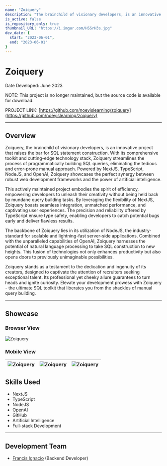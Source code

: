 ```yaml
---
name: "Zoiquery"
description: "The brainchild of visionary developers, is an innovative project that raises the bar for SQL statement construction."
is_active: false
is_repository_only: true
thumbnail_URL: "https://i.imgur.com/HSSrH3s.jpg"
dev_date: {
  start: "2023-06-01",
  end: "2023-06-01"
}
---
```


# Zoiquery

Date Developed: June 2023

NOTE: This project is no longer maintained, but the source code is available for download.

PROJECT LINK: [https://github.com/noeyislearning/zoiquery](https://github.com/noeyislearning/zoiquery)

---

## Overview

Zoiquery, the brainchild of visionary developers, is an innovative project that raises the bar for SQL statement construction. With its comprehensive toolkit and cutting-edge technology stack, Zoiquery streamlines the process of programmatically building SQL queries, eliminating the tedious and error-prone manual approach. Powered by NextJS, TypeScript, NodeJS, and OpenAI, Zoiquery showcases the perfect synergy between robust web development frameworks and the power of artificial intelligence.

This actively maintained project embodies the spirit of efficiency, empowering developers to unleash their creativity without being held back by mundane query building tasks. By leveraging the flexibility of NextJS, Zoiquery boasts seamless integration, unmatched performance, and captivating user experiences. The precision and reliability offered by TypeScript ensure type safety, enabling developers to catch potential bugs early and deliver flawless results.

The backbone of Zoiquery lies in its utilization of NodeJS, the industry-standard for scalable and lightning-fast server-side applications. Combined with the unparalleled capabilities of OpenAI, Zoiquery harnesses the potential of natural language processing to take SQL construction to new heights. This fusion of technologies not only enhances productivity but also opens doors to previously unimaginable possibilities.

Zoiquery stands as a testament to the dedication and ingenuity of its creators, designed to captivate the attention of recruiters seeking exceptional talent. Its professional yet cheeky allure guarantees to turn heads and ignite curiosity. Elevate your development prowess with Zoiquery - the ultimate SQL toolkit that liberates you from the shackles of manual query building.

---

## Showcase

### Browser View

![Zoiquery](https://i.imgur.com/HSSrH3s.jpg)

### Mobile View

| ![Zoiquery](https://i.imgur.com/EPUQJWd.png) | ![Zoiquery](https://i.imgur.com/yDGUvIn.png) | ![Zoiquery](https://i.imgur.com/MTzOWTk.png) |
| --------------------------------------------- | --------------------------------------------- | --------------------------------------------- |

## Skills Used

- NextJS
- TypeScript
- NodeJS
- OpenAI
- GitHub
- Artificial Intelligence
- Full-stack Development

---

## Development Team

- [Francis Ignacio](https://www.linkedin.com/in/noeyislearning/) (Backend Developer)
